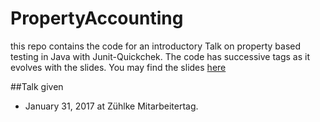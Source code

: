 # PropertyAccounting

this repo contains the code for an introductory Talk on property based testing in Java with Junit-Quickchek.
The code has successive tags as it evolves with the slides. You may find the slides [here](https://github.com/halungge/PropertyTestingSample/slides)

##Talk given
- January 31, 2017 at Zühlke Mitarbeitertag.
